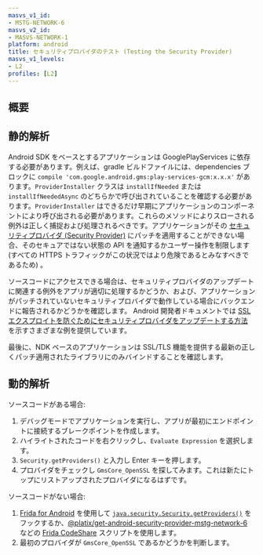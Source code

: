 ```yaml
---
masvs_v1_id:
- MSTG-NETWORK-6
masvs_v2_id:
- MASVS-NETWORK-1
platform: android
title: セキュリティプロバイダのテスト (Testing the Security Provider)
masvs_v1_levels:
- L2
profiles: [L2]
---
```


## 概要

## 静的解析

Android SDK をベースとするアプリケーションは GooglePlayServices に依存する必要があります。例えば、gradle ビルドファイルには、dependencies ブロックに `compile 'com.google.android.gms:play-services-gcm:x.x.x'` があります。`ProviderInstaller` クラスは `installIfNeeded` または `installIfNeededAsync` のどちらかで呼び出されていることを確認する必要があります。`ProviderInstaller` はできるだけ早期にアプリケーションのコンポーネントにより呼び出される必要があります。これらのメソッドによりスローされる例外は正しく捕捉および処理されるべきです。アプリケーションがその [セキュリティプロバイダ (Security Provider)](../../../knowledge/android/MASVS-CRYPTO/MASTG-KNOW-0011.md) にパッチを適用することができない場合、そのセキュアではない状態の API を通知するかユーザー操作を制限します (すべての HTTPS トラフィックがこの状況ではより危険であるとみなすべきであるため) 。

ソースコードにアクセスできる場合は、セキュリティプロバイダのアップデートに関連する例外をアプリが適切に処理するかどうか、および、アプリケーションがパッチされていないセキュリティプロバイダで動作している場合にバックエンドに報告されるかどうかを確認します。 Android 開発者ドキュメントでは [SSL エクスプロイトを防ぐためにセキュリティプロバイダをアップデートする方法](https://developer.android.com/privacy-and-security/security-gms-provider "Updating Your Security Provider to Protect Against SSL Exploits") を示すさまざまな例を提供しています。

最後に、NDK ベースのアプリケーションは SSL/TLS 機能を提供する最新の正しくパッチ適用されたライブラリにのみバインドすることを確認します。

## 動的解析

ソースコードがある場合:

1. デバッグモードでアプリケーションを実行し、アプリが最初にエンドポイントに接続するブレークポイントを作成します。
2. ハイライトされたコードを右クリックし、`Evaluate Expression` を選択します。
3. `Security.getProviders()` と入力し Enter キーを押します。
4. プロバイダをチェックし `GmsCore_OpenSSL` を探してみます。これは新たにトップにリストアップされたプロバイダになるはずです。

ソースコードがない場合:

1. [Frida for Android](../../../tools/android/MASTG-TOOL-0001.md) を使用して [`java.security.Security.getProviders()`](https://developer.android.com/reference/java/security/Security#getProviders()) をフックするか、[@platix/get-android-security-provider-mstg-network-6](https://codeshare.frida.re/@platix/get-android-security-provider-mstg-network-6/) などの [Frida CodeShare](../../../tools/generic/MASTG-TOOL-0032.md) スクリプトを使用します。
2. 最初のプロバイダが `GmsCore_OpenSSL` であるかどうかを判断します。
